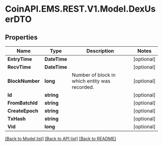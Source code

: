 
# CoinAPI.EMS.REST.V1.Model.DexUserDTO

## Properties

Name | Type | Description | Notes
------------ | ------------- | ------------- | -------------
**EntryTime** | **DateTime** |  | [optional] 
**RecvTime** | **DateTime** |  | [optional] 
**BlockNumber** | **long** | Number of block in which entity was recorded. | [optional] 
**Id** | **string** |  | [optional] 
**FromBatchId** | **string** |  | [optional] 
**CreateEpoch** | **string** |  | [optional] 
**TxHash** | **string** |  | [optional] 
**Vid** | **long** |  | [optional] 

[[Back to Model list]](../README.md#documentation-for-models)
[[Back to API list]](../README.md#documentation-for-api-endpoints)
[[Back to README]](../README.md)

